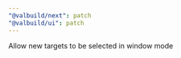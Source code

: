 ```yaml
---
"@valbuild/next": patch
"@valbuild/ui": patch
---
```


Allow new targets to be selected in window mode
